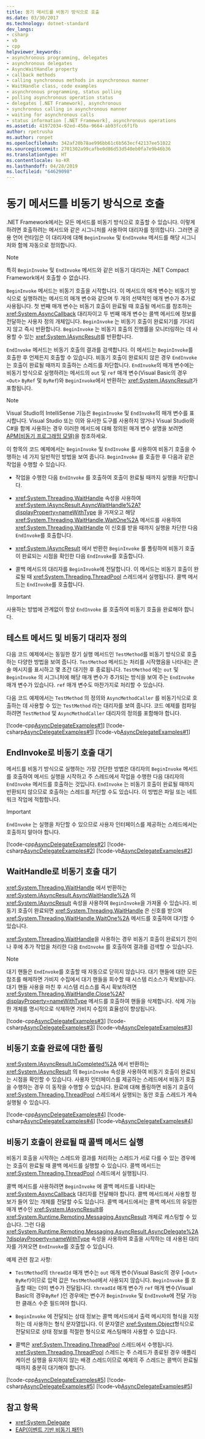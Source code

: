 ```yaml
---
title: 동기 메서드를 비동기 방식으로 호출
ms.date: 03/30/2017
ms.technology: dotnet-standard
dev_langs:
- csharp
- vb
- cpp
helpviewer_keywords:
- asynchronous programming, delegates
- asynchronous delegates
- AsyncWaitHandle property
- callback methods
- calling synchronous methods in asynchronous manner
- WaitHandle class, code examples
- asynchronous programming, status polling
- polling asynchronous operation status
- delegates [.NET Framework], asynchronous
- synchronous calling in asynchronous manner
- waiting for asynchronous calls
- status information [.NET Framework], asynchronous operations
ms.assetid: 41972034-92ed-450a-9664-ab93fcc6f1fb
author: rpetrusha
ms.author: ronpet
ms.openlocfilehash: 342af20b78ae996bb61c6b563ecf42137ee51022
ms.sourcegitcommit: 2701302a99cafbe0d86d53d540eb0fa7e9b46b36
ms.translationtype: HT
ms.contentlocale: ko-KR
ms.lasthandoff: 04/28/2019
ms.locfileid: "64629098"
---
```

# <a name="calling-synchronous-methods-asynchronously"></a>동기 메서드를 비동기 방식으로 호출

.NET Framework에서는 모든 메서드를 비동기 방식으로 호출할 수 있습니다. 이렇게 하려면 호출하려는 메서드와 같은 시그니처를 사용하여 대리자를 정의합니다. 그러면 공용 언어 런타임은 이 대리자에 대해 `BeginInvoke` 및 `EndInvoke` 메서드를 해당 시그니처와 함께 자동으로 정의합니다.

> [!NOTE]
> 특히 `BeginInvoke` 및 `EndInvoke` 메서드와 같은 비동기 대리자는 .NET Compact Framework에서 호출할 수 없습니다.

`BeginInvoke` 메서드는 비동기 호출을 시작합니다. 이 메서드의 매개 변수는 비동기 방식으로 실행하려는 메서드의 매개 변수와 같으며 두 개의 선택적인 매개 변수가 추가로 사용됩니다. 첫 번째 매개 변수는 비동기 호출이 완료될 때 호출될 메서드를 참조하는 <xref:System.AsyncCallback> 대리자이고 두 번째 매개 변수는 콜백 메서드에 정보를 전달하는 사용자 정의 개체입니다. `BeginInvoke` 는 비동기 호출이 완료되기를 기다리지 않고 즉시 반환합니다. `BeginInvoke` 는 비동기 호출의 진행률을 모니터링하는 데 사용할 수 있는 <xref:System.IAsyncResult>를 반환합니다.

`EndInvoke` 메서드는 비동기 호출의 결과를 검색합니다. 이 메서드는 `BeginInvoke`를 호출한 후 언제든지 호출할 수 있습니다. 비동기 호출이 완료되지 않은 경우 `EndInvoke` 는 호출이 완료될 때까지 호출하는 스레드를 차단합니다. `EndInvoke`의 매개 변수에는 비동기 방식으로 실행하려는 메서드의 `out` 및 `ref` 매개 변수(Visual Basic의 경우 `<Out>` `ByRef` 및 `ByRef`)와 `BeginInvoke`에서 반환하는 <xref:System.IAsyncResult>가 포함됩니다.

> [!NOTE]
> Visual Studio의 IntelliSense 기능은 `BeginInvoke` 및 `EndInvoke`의 매개 변수를 표시합니다. Visual Studio 또는 이와 유사한 도구를 사용하지 않거나 Visual Studio와 C#을 함께 사용하는 경우 이러한 메서드에 대해 정의된 매개 변수 설명을 보려면 [APM(비동기 프로그래밍 모델)](../../../docs/standard/asynchronous-programming-patterns/asynchronous-programming-model-apm.md)을 참조하세요.

이 항목의 코드 예제에서는 `BeginInvoke` 및 `EndInvoke` 를 사용하여 비동기 호출을 수행하는 네 가지 일반적인 방법을 보여 줍니다. `BeginInvoke` 를 호출한 후 다음과 같은 작업을 수행할 수 있습니다.

- 작업을 수행한 다음 `EndInvoke` 를 호출하여 호출이 완료될 때까지 실행을 차단합니다.

- <xref:System.Threading.WaitHandle> 속성을 사용하여 <xref:System.IAsyncResult.AsyncWaitHandle%2A?displayProperty=nameWithType> 을 가져오고 해당 <xref:System.Threading.WaitHandle.WaitOne%2A> 메서드를 사용하여 <xref:System.Threading.WaitHandle> 이 신호를 받을 때까지 실행을 차단한 다음 `EndInvoke`를 호출합니다.

- <xref:System.IAsyncResult> 에서 반환한 `BeginInvoke` 를 폴링하여 비동기 호출이 완료되는 시점을 확인한 다음 `EndInvoke`를 호출합니다.

- 콜백 메서드의 대리자를 `BeginInvoke`에 전달합니다. 이 메서드는 비동기 호출이 완료될 때 <xref:System.Threading.ThreadPool> 스레드에서 실행됩니다. 콜백 메서드는 `EndInvoke`를 호출합니다.

> [!IMPORTANT]
> 사용하는 방법에 관계없이 항상 `EndInvoke` 를 호출하여 비동기 호출을 완료해야 합니다.

## <a name="defining-the-test-method-and-asynchronous-delegate"></a>테스트 메서드 및 비동기 대리자 정의
 다음 코드 예제에서는 동일한 장기 실행 메서드인 `TestMethod`를 비동기 방식으로 호출하는 다양한 방법을 보여 줍니다. `TestMethod` 메서드는 처리를 시작했음을 나타내는 콘솔 메시지를 표시하고 몇 초간 대기한 후 종료됩니다. `TestMethod` 에는 `out` 및 `BeginInvoke` 의 시그니처에 해당 매개 변수가 추가되는 방식을 보여 주는 `EndInvoke`매개 변수가 있습니다. `ref` 매개 변수도 마찬가지로 처리할 수 있습니다.

 다음 코드 예제에서는 `TestMethod` 의 정의와 `AsyncMethodCaller` 를 비동기식으로 호출하는 데 사용할 수 있는 `TestMethod` 라는 대리자를 보여 줍니다. 코드 예제를 컴파일하려면 `TestMethod` 및 `AsyncMethodCaller` 대리자의 정의를 포함해야 합니다.

 [!code-cpp[AsyncDelegateExamples#1](../../../samples/snippets/cpp/VS_Snippets_CLR/AsyncDelegateExamples/cpp/TestMethod.cpp#1)]
 [!code-csharp[AsyncDelegateExamples#1](../../../samples/snippets/csharp/VS_Snippets_CLR/AsyncDelegateExamples/CS/TestMethod.cs#1)]
 [!code-vb[AsyncDelegateExamples#1](../../../samples/snippets/visualbasic/VS_Snippets_CLR/AsyncDelegateExamples/VB/TestMethod.vb#1)]

## <a name="waiting-for-an-asynchronous-call-with-endinvoke"></a>EndInvoke로 비동기 호출 대기
 메서드를 비동기 방식으로 실행하는 가장 간단한 방법은 대리자의 `BeginInvoke` 메서드를 호출하여 메서드 실행을 시작하고 주 스레드에서 작업을 수행한 다음 대리자의 `EndInvoke` 메서드를 호출하는 것입니다. `EndInvoke` 는 비동기 호출이 완료될 때까지 반환되지 않으므로 호출하는 스레드를 차단할 수도 있습니다. 이 방법은 파일 또는 네트워크 작업에 적합합니다.

> [!IMPORTANT]
> `EndInvoke` 는 실행을 차단할 수 있으므로 사용자 인터페이스를 제공하는 스레드에서는 호출하지 말아야 합니다.

 [!code-cpp[AsyncDelegateExamples#2](../../../samples/snippets/cpp/VS_Snippets_CLR/AsyncDelegateExamples/cpp/EndInvoke.cpp#2)]
 [!code-csharp[AsyncDelegateExamples#2](../../../samples/snippets/csharp/VS_Snippets_CLR/AsyncDelegateExamples/CS/EndInvoke.cs#2)]
 [!code-vb[AsyncDelegateExamples#2](../../../samples/snippets/visualbasic/VS_Snippets_CLR/AsyncDelegateExamples/VB/EndInvoke.vb#2)]

## <a name="waiting-for-an-asynchronous-call-with-waithandle"></a>WaitHandle로 비동기 호출 대기
 <xref:System.Threading.WaitHandle> 에서 반환하는 <xref:System.IAsyncResult.AsyncWaitHandle%2A> 의 <xref:System.IAsyncResult> 속성을 사용하여 `BeginInvoke`을 가져올 수 있습니다. 비동기 호출이 완료되면 <xref:System.Threading.WaitHandle> 은 신호를 받으며 <xref:System.Threading.WaitHandle.WaitOne%2A> 메서드를 호출하여 대기할 수 있습니다.

 <xref:System.Threading.WaitHandle>을 사용하는 경우 비동기 호출이 완료되기 전이나 후에 추가 작업을 처리한 다음 `EndInvoke` 를 호출하여 결과를 검색할 수 있습니다.

> [!NOTE]
> 대기 핸들은 `EndInvoke`를 호출할 때 자동으로 닫히지 않습니다. 대기 핸들에 대한 모든 참조를 해제하면 가비지 수집에서 대기 핸들을 회수할 때 시스템 리소스가 확보됩니다. 대기 핸들 사용을 마친 후 시스템 리소스를 즉시 확보하려면 <xref:System.Threading.WaitHandle.Close%2A?displayProperty=nameWithType> 메서드를 호출하여 핸들을 삭제합니다. 삭제 가능한 개체를 명시적으로 삭제하면 가비지 수집의 효율성이 향상됩니다.

 [!code-cpp[AsyncDelegateExamples#3](../../../samples/snippets/cpp/VS_Snippets_CLR/AsyncDelegateExamples/cpp/waithandle.cpp#3)]
 [!code-csharp[AsyncDelegateExamples#3](../../../samples/snippets/csharp/VS_Snippets_CLR/AsyncDelegateExamples/CS/waithandle.cs#3)]
 [!code-vb[AsyncDelegateExamples#3](../../../samples/snippets/visualbasic/VS_Snippets_CLR/AsyncDelegateExamples/VB/WaitHandle.vb#3)]

## <a name="polling-for-asynchronous-call-completion"></a>비동기 호출 완료에 대한 폴링
 <xref:System.IAsyncResult.IsCompleted%2A> 에서 반환하는 <xref:System.IAsyncResult> 의 `BeginInvoke` 속성을 사용하여 비동기 호출이 완료되는 시점을 확인할 수 있습니다. 사용자 인터페이스를 제공하는 스레드에서 비동기 호출을 수행하는 경우 이 동작을 수행할 수 있습니다. 완료에 대해 폴링하면 비동기 호출이 <xref:System.Threading.ThreadPool> 스레드에서 실행되는 동안 호출 스레드가 계속 실행될 수 있습니다.

 [!code-cpp[AsyncDelegateExamples#4](../../../samples/snippets/cpp/VS_Snippets_CLR/AsyncDelegateExamples/cpp/polling.cpp#4)]
 [!code-csharp[AsyncDelegateExamples#4](../../../samples/snippets/csharp/VS_Snippets_CLR/AsyncDelegateExamples/CS/polling.cs#4)]
 [!code-vb[AsyncDelegateExamples#4](../../../samples/snippets/visualbasic/VS_Snippets_CLR/AsyncDelegateExamples/VB/polling.vb#4)]

## <a name="executing-a-callback-method-when-an-asynchronous-call-completes"></a>비동기 호출이 완료될 때 콜백 메서드 실행
 비동기 호출을 시작하는 스레드와 결과를 처리하는 스레드가 서로 다를 수 있는 경우에는 호출이 완료될 때 콜백 메서드를 실행할 수 있습니다. 콜백 메서드는 <xref:System.Threading.ThreadPool> 스레드에서 실행됩니다.

 콜백 메서드를 사용하려면 `BeginInvoke` 에 콜백 메서드를 나타내는 <xref:System.AsyncCallback> 대리자를 전달해야 합니다. 콜백 메서드에서 사용할 정보가 들어 있는 개체를 전달할 수도 있습니다. 콜백 메서드에서는 콜백 메서드의 유일한 매개 변수인 <xref:System.IAsyncResult>를 <xref:System.Runtime.Remoting.Messaging.AsyncResult> 개체로 캐스팅할 수 있습니다. 그런 다음 <xref:System.Runtime.Remoting.Messaging.AsyncResult.AsyncDelegate%2A?displayProperty=nameWithType> 속성을 사용하여 호출을 시작하는 데 사용된 대리자를 가져오면 `EndInvoke`를 호출할 수 있습니다.

 예제 관련 참고 사항:

- `TestMethod`의 `threadId` 매개 변수는 `out` 매개 변수(Visual Basic의 경우 [`<Out>` `ByRef`)이므로 입력 값은 `TestMethod`에서 사용되지 않습니다. `BeginInvoke` 를 호출할 때는 더미 변수가 전달됩니다. `threadId` 매개 변수가 `ref` 매개 변수(Visual Basic의 경우`ByRef` )인 경우에는 변수가 `BeginInvoke` 및 `EndInvoke`에 전달 가능한 클래스 수준 필드여야 합니다.

- `BeginInvoke` 에 전달되는 상태 정보는 콜백 메서드에서 출력 메시지의 형식을 지정하는 데 사용하는 형식 문자열입니다. 이 문자열은 <xref:System.Object>형식으로 전달되므로 상태 정보를 적절한 형식으로 캐스팅해야 사용할 수 있습니다.

- 콜백은 <xref:System.Threading.ThreadPool> 스레드에서 수행됩니다. <xref:System.Threading.ThreadPool> 스레드는 주 스레드가 종료된 경우 애플리케이션 실행을 유지하지 않는 배경 스레드이므로 예제의 주 스레드는 콜백이 완료될 때까지 충분히 대기해야 합니다.

 [!code-cpp[AsyncDelegateExamples#5](../../../samples/snippets/cpp/VS_Snippets_CLR/AsyncDelegateExamples/cpp/callback.cpp#5)]
 [!code-csharp[AsyncDelegateExamples#5](../../../samples/snippets/csharp/VS_Snippets_CLR/AsyncDelegateExamples/CS/callback.cs#5)]
 [!code-vb[AsyncDelegateExamples#5](../../../samples/snippets/visualbasic/VS_Snippets_CLR/AsyncDelegateExamples/VB/callback.vb#5)]

## <a name="see-also"></a>참고 항목

- <xref:System.Delegate>
- [EAP(이벤트 기반 비동기 패턴)](../../../docs/standard/asynchronous-programming-patterns/event-based-asynchronous-pattern-eap.md)
